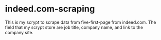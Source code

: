 # indeed.com-scraping
This is my scrypt to scrape data from five-first-page from indeed.com. The field that my scrypt store are job title, company name, and link to the company site. 
